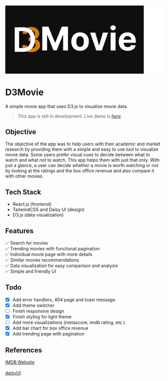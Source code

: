 ![logo](/public/assets/banner.png)

# D3Movie

A simple movie app that uses D3.js to visualize movie data.

> This app is still in development.
> Live demo is [_here_](https://d3movie.vercel.app/)

## Objective

The objective of the app was to help users with their academic and market research by providing them with a simple and easy to use tool to visualize movie data. Some users prefer visual cues to decide between what to watch and what not to watch. This app helps them with just that only. With just a glance, a user can decide whether a movie is worth watching or not by looking at the ratings and the box office revenue and also compare it with other movies.

## Tech Stack

- React.js (frontend)
- TailwindCSS and Daisy UI (design)
- D3.js (data visualization)

## Features

✅ Search for movies <br/>
✅ Trending movies with functional pagination<br/>
✅ Individual movie page with more details<br/>
✅ Similar movies recommendations<br/>
✅ Data visualization for easy comparison and analysis<br/>
✅ Simple and friendly UI<br/>

## Todo

- [x] Add error handlers, 404 page and toast message
- [x] Add theme switcher
- [ ] Finish responsive design
- [x] Finish styling for light theme
- [ ] Add more visualizations (metascore, imdb rating, etc.)
- [x] Add bar chart for box office revenue
- [x] Add trending page with pagination

## References

[IMDB Website](https://imdb.com/)<br/>  
[daisyUI](https://daisyui.com/)
